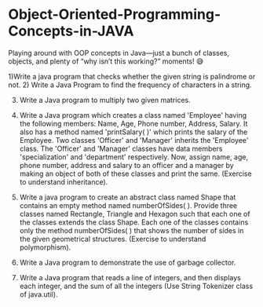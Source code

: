 # Object-Oriented-Programming-Concepts-in-JAVA
Playing around with OOP concepts in Java—just a bunch of classes, objects, and plenty of “why isn’t this working?” moments! 😅

1)Write a java program that checks whether the given string is palindrome or not.
2) Write a Java Program to find the frequency of characters in a string. 

3) Write a Java program to multiply two given matrices. 

4) Write a Java program which creates a class named 'Employee' having the following members: Name, Age, Phone number, Address, Salary. It also has a method named 'printSalary( )' which prints the salary of the Employee. Two classes 'Officer' and 'Manager' inherits the 'Employee' class. The 'Officer' and 'Manager' classes have data members 'specialization' and 'department' respectively. Now, assign name, age, phone number, address and salary to an officer and a manager by making an object of both of these classes and print the same. (Exercise to understand inheritance). 

5) Write a java program to create an abstract class named Shape that contains an empty method named numberOfSides( ). Provide three classes named Rectangle, Triangle and Hexagon such that each one of the classes extends the class Shape. Each one of the classes contains only the method numberOfSides( ) that shows the number of sides in the given geometrical structures. (Exercise to understand polymorphism). 

6) Write a Java program to demonstrate the use of garbage collector.

7) Write a Java program that reads a line of integers, and then displays each integer, and the sum of all the integers (Use String Tokenizer class of java.util). 
